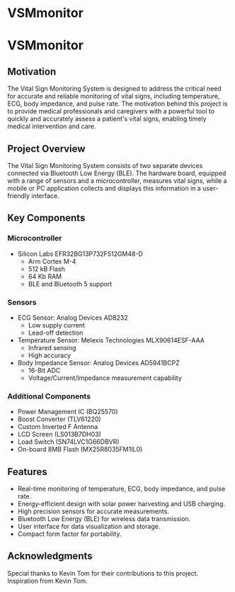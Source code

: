 # VSMmonitor
# VSMmonitor

## Motivation
The Vital Sign Monitoring System is designed to address the critical need for accurate and reliable monitoring of vital signs, including temperature, ECG, body impedance, and pulse rate. The motivation behind this project is to provide medical professionals and caregivers with a powerful tool to quickly and accurately assess a patient's vital signs, enabling timely medical intervention and care.

## Project Overview
The Vital Sign Monitoring System consists of two separate devices connected via Bluetooth Low Energy (BLE). The hardware board, equipped with a range of sensors and a microcontroller, measures vital signs, while a mobile or PC application collects and displays this information in a user-friendly interface.

## Key Components
### Microcontroller
- Silicon Labs EFR32BG13P732F512GM48-D
  - Arm Cortex M-4
  - 512 kB Flash
  - 64 Kb RAM
  - BLE and Bluetooth 5 support

### Sensors
- ECG Sensor: Analog Devices AD8232
  - Low supply current
  - Lead-off detection
- Temperature Sensor: Melexis Technologies MLX90614ESF-AAA
  - Infrared sensing
  - High accuracy
- Body Impedance Sensor: Analog Devices AD5941BCPZ
  - 16-Bit ADC
  - Voltage/Current/Impedance measurement capability

### Additional Components
- Power Management IC (BQ25570)
- Boost Converter (TLV61220)
- Custom Inverted F Antenna
- LCD Screen (LS013B7DH03)
- Load Switch (SN74LVC1G66DBVR)
- On-board 8MB Flash (MX25R8035FM1IL0)

## Features
- Real-time monitoring of temperature, ECG, body impedance, and pulse rate.
- Energy-efficient design with solar power harvesting and USB charging.
- High precision sensors for accurate measurements.
- Bluetooth Low Energy (BLE) for wireless data transmission.
- User interface for data visualization and storage.
- Compact form factor for portability.

## Acknowledgments
Special thanks to Kevin Tom for their contributions to this project. Inspiration from Kevin Tom.



